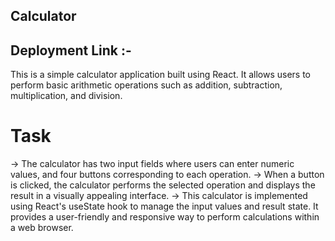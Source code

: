 ## Calculator

## Deployment Link :- 

This is a simple calculator application built using React. It allows users to perform basic arithmetic operations such as addition, subtraction, multiplication, and division. 
# Task
 -> The calculator has two input fields where users can enter numeric values, and four buttons corresponding to each operation. 
 -> When a button is clicked, the calculator performs the selected operation and displays the result in a visually appealing interface. 
 -> This calculator is implemented using React's useState hook to manage the input values and result state. It provides a user-friendly and responsive way to perform calculations within a web browser.